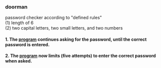 ### doorman
password checker according to "defined rules"<br>
(1) length of 6<br>
(2) two capital letters, two small letters, and two numbers<br>

#### 1. The [program](https://github.com/SiyabongaMasuku/doorman/commit/f62b91e427cffbe6ef6d1dfd82c3b865938485e1/) continues asking for the password, until the correct password is entered.<br>
#### 2. The [program](https://github.com/SiyabongaMasuku/doorman/commit/9bb4ec7f0e25a1cd78e61bc4de30289b080ce498) now limits (five attempts) to enter  the correct password when asked.  
